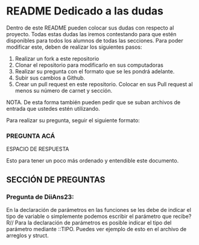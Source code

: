 # README Dedicado a las dudas

Dentro de este README pueden colocar sus dudas con respecto al proyecto. Todas estas dudas las iremos contestando para que estén disponibles para todos los alumnos de todas las secciones. Para poder modificar este, deben de realizar los siguientes pasos:

1. Realizar un fork a este repositorio
2. Clonar el repositorio para modificarlo en sus computadoras
3. Realizar su pregunta con el formato que se les pondrá adelante.
4. Subir sus cambios a Github.
5. Crear un pull request en este repositorio. Colocar en sus Pull request al menos su número de carnet y sección.

NOTA. De esta forma también pueden pedir que se suban archivos de entrada que ustedes estén utilizando.

Para realizar su pregunta, seguir el siguiente formato:

### PREGUNTA ACÁ

ESPACIO DE RESPUESTA

Esto para tener un poco más ordenado y entendible este documento.

## SECCIÓN DE PREGUNTAS

### Pregunta de DiiAns23:
  En la declaración de parámetros en las funciones se les debe de indicar el tipo de variable o simplemente podemos escribir el parámetro que recibe?
  R// Para la declaración de parámetros es posible indicar el tipo del parámetro mediante ::TIPO. Puedes ver ejemplo de esto en el archivo de arreglos y struct.
